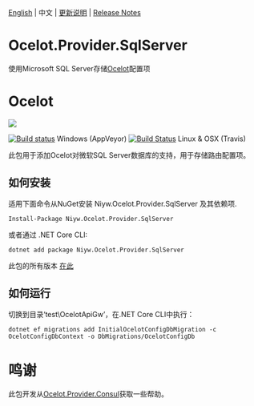[English](README.md) | 中文 | [更新说明](ReleaseNotes.md) | [Release Notes](ReleaseNotes.en-US.md)
# Ocelot.Provider.SqlServer
使用Microsoft SQL Server存储[Ocelot](http://threemammals.com/ocelot)配置项

# Ocelot

[<img src="http://threemammals.com/images/ocelot_logo.png">](http://threemammals.com/ocelot)

[![Build status](https://ci.appveyor.com/api/projects/status/jmkqqg6i24dx1crc?svg=true)](https://ci.appveyor.com/project/TomPallister/ocelot-provider-consul)
Windows (AppVeyor)
[![Build Status](https://travis-ci.org/ThreeMammals/Ocelot.Provider.Consul.svg?branch=develop)](https://travis-ci.org/ThreeMammals/Ocelot.Provider.Consul) Linux & OSX (Travis)

此包用于添加Ocelot对微软SQL Server数据库的支持，用于存储路由配置项。

## 如何安装

适用下面命令从NuGet安装 Niyw.Ocelot.Provider.SqlServer 及其依赖项. 

`Install-Package Niyw.Ocelot.Provider.SqlServer`

或者通过 .NET Core CLI:

`dotnet add package Niyw.Ocelot.Provider.SqlServer`

此包的所有版本 [在此](https://www.nuget.org/packages/Niyw.Ocelot.Provider.SqlServer/)

## 如何运行
切换到目录‘test\OcelotApiGw’，在.NET Core CLI中执行：

`dotnet ef migrations add InitialOcelotConfigDbMigration -c OcelotConfigDbContext -o DbMigrations/OcelotConfigDb`

# 鸣谢
此包开发从[Ocelot.Provider.Consul](https://github.com/ThreeMammals/Ocelot.Provider.Consul)获取一些帮助。
